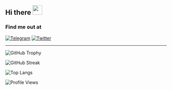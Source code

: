 ## Hi there <img src="https://gist.githubusercontent.com/arunprakashpj/48aa20057048b46c6f9ba9d114a8b76f/raw/69a9d496f651091a509ea8d9913c4aef5c419afb/Hi.gif" width="30px">

### Find me out at
[![Telegram](https://img.shields.io/badge/telegram-1b77FF.svg?style=for-the-badge&logo=telegram)](https://t.me/DukhDardVedna) [![Twitter](https://img.shields.io/badge/Twitter-1DA1F2?style=for-the-badge&logo=twitter&logoColor=white)](https://twitter.com/h4ck3rhero)
<!--[![Email](https://img.shields.io/badge/Gmail-D14836?style=for-the-badge&logo=gmail&logoColor=white)](mailto:hero@udemies.com)-->


<hr>

<!--
![Github Stats](https://github-readme-stats.vercel.app/api?username=pr13260&show_icons=true&title_color=fff&icon_color=79ff97&text_color=9f9f9f&bg_color=151515)
-->
![GitHub Trophy](https://github-profile-trophy.vercel.app/?username=pr13260&theme=monokai)

![GitHub Streak](https://github-readme-streak-stats.herokuapp.com?user=pr13260&theme=tokyonight&hide_border=true&date_format=M%20j%5B%2C%20Y%5D)

![Top Langs](https://github-readme-stats.vercel.app/api/top-langs/?username=pr13260&layout=compact&theme=tokyonight)

![Profile Views](https://hits.seeyoufarm.com/api/count/incr/badge.svg?url=https://github.com/pr13260/&title=Profile%20Views)
